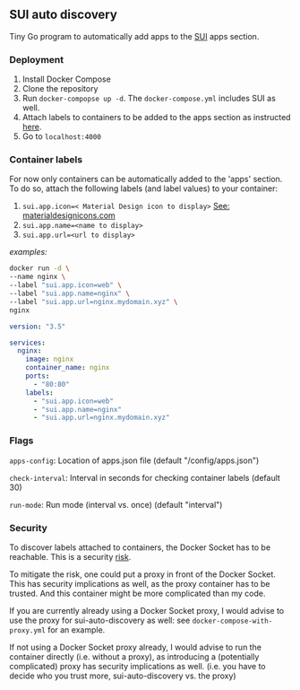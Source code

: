 ## SUI auto discovery

Tiny Go program to automatically add apps to the [SUI](https://github.com/jeroenpardon/sui) apps section.

### Deployment

1. Install Docker Compose
2. Clone the repository
3. Run `docker-compopse up -d`. The `docker-compose.yml` includes SUI as well.
4. Attach labels to containers to be added to the apps section as instructed [here](#container-labels).
5. Go to `localhost:4000`

### Container labels

For now only containers can be automatically added to the 'apps' section. To do so, attach the following labels (and label values) to your container:

1. `sui.app.icon=< Material Design icon to display>` [See: materialdesignicons.com](https://materialdesignicons.com/)
2. `sui.app.name=<name to display>`
3. `sui.app.url=<url to display>`

*examples:*

```sh
docker run -d \
--name nginx \
--label "sui.app.icon=web" \
--label "sui.app.name=nginx" \
--label "sui.app.url=nginx.mydomain.xyz" \
nginx
```

```yml
version: "3.5"

services:
  nginx:
    image: nginx
    container_name: nginx
    ports:
      - "80:80"
    labels:
      - "sui.app.icon=web"
      - "sui.app.name=nginx"
      - "sui.app.url=nginx.mydomain.xyz"
```

### Flags

`apps-config`: Location of apps.json file (default "/config/apps.json")

`check-interval`: Interval in seconds for checking container labels (default 30)

`run-mode`: Run mode (interval vs. once) (default "interval")

### Security

To discover labels attached to containers, the Docker Socket has to be reachable.
This is a security [risk](https://raesene.github.io/blog/2016/03/06/The-Dangers-Of-Docker.sock/).

To mitigate the risk, one could put a proxy in front of the Docker Socket. This has security implications as well, as the proxy container has to be trusted. And this container might be more complicated than my code.

If you are currently already using a Docker Socket proxy, I would advise to use the proxy for sui-auto-discovery as well: see `docker-compose-with-proxy.yml` for an example.

If not using a Docker Socket proxy already, I would advise to run the container directly (i.e. without a proxy), as introducing a (potentially complicated) proxy has security implications as well. (i.e. you have to decide who you trust more, sui-auto-discovery vs. the proxy)
